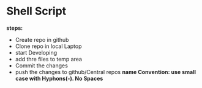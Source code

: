 # Shell Script
**steps:**
* Create repo in github
* Clone repo in local Laptop
* start Developing
* add thre files to temp area
* Commit the changes
* push the changes to github/Central repos
**name Convention: use small case with Hyphons(-). No Spaces**
